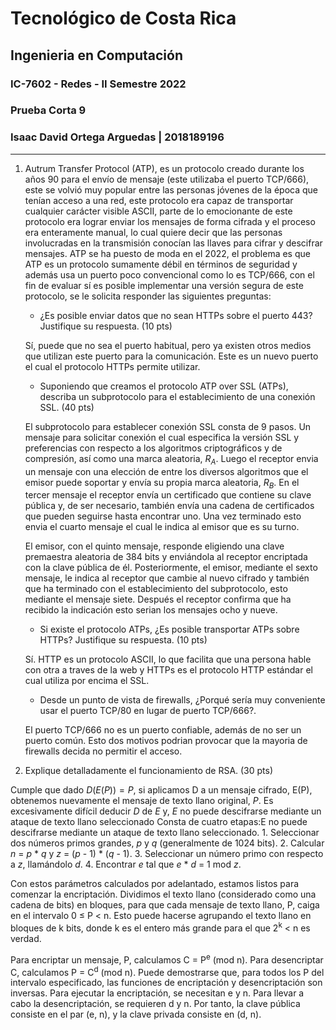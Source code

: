 # Tecnológico de Costa Rica
## Ingenieria en Computación
### IC-7602 - Redes - II Semestre 2022
### Prueba Corta 9
### Isaac David Ortega Arguedas | 2018189196
---
1. Autrum Transfer Protocol (ATP), es un protocolo creado durante los años 90 para el envío de mensaje (este utilizaba el puerto TCP/666), este se volvió muy popular entre las personas jóvenes de la época que tenían acceso a una red, este protocolo era capaz de transportar cualquier carácter visible ASCII, parte de lo emocionante de este protocolo era lograr enviar los mensajes de forma cifrada y el proceso era enteramente manual, lo cual quiere decir que las personas involucradas en la transmisión conocían las llaves para cifrar y descifrar mensajes. ATP se ha puesto de moda en el 2022, el problema es que ATP es un protocolo sumamente débil en términos de seguridad y además usa un puerto poco convencional como lo es TCP/666, con el fin de evaluar sí es posible implementar una versión segura de este
protocolo, se le solicita responder las siguientes preguntas:
    * ¿Es posible enviar datos que no sean HTTPs sobre el puerto 443? Justifique su respuesta. (10 pts)
    
    Sí, puede que no sea el puerto habitual, pero ya existen otros medios que utilizan este puerto para la comunicación. Este es un nuevo puerto el cual el protocolo HTTPs permite utilizar.
    * Suponiendo que creamos el protocolo ATP over SSL (ATPs), describa un
    subprotocolo para el establecimiento de una conexión SSL. (40 pts)

    El subprotocolo para establecer conexión SSL consta de 9 pasos. Un mensaje para solicitar conexión el cual especifica la versión SSL y preferencias con respecto a los algoritmos criptográficos y de compresión, así como una marca aleatoria, $R_A$. Luego el receptor envia un mensaje con una elección de entre los diversos algoritmos que el emisor puede soportar y envía su propia marca aleatoria, $R_B$. En el tercer mensaje el receptor envía un certificado que contiene su clave pública y, de ser necesario, también envía una cadena de certificados que pueden seguirse hasta encontrar uno. Una vez terminado esto envia el cuarto mensaje el cual le indica al emisor que es su turno.

    El emisor, con el quinto mensaje, responde eligiendo una clave premaestra aleatoria de 384 bits y enviándola al receptor encriptada con la clave pública de él. Posteriormente, el emisor, mediante el sexto mensaje, le indica al receptor que cambie al nuevo cifrado y también que ha terminado con el establecimiento del subprotocolo, esto mediante el mensaje siete. Después el receptor confirma que ha recibido la indicación esto serian los mensajes ocho y nueve.
    * Si existe el protocolo ATPs, ¿Es posible transportar ATPs sobre HTTPs?
    Justifique su respuesta. (10 pts)

    Sí. HTTP es un protocolo ASCII, lo que facilita que una persona hable con otra a traves de la web y HTTPs es el protocolo HTTP estándar el cual utiliza por encima el SSL.
    * Desde un punto de vista de firewalls, ¿Porqué sería muy conveniente usar el puerto TCP/80 en lugar de puerto TCP/666?.
    
    El puerto TCP/666 no es un puerto confiable, además de no ser un puerto común. Esto dos motivos podrian provocar que la mayoria de firewalls decida no permitir el acceso.

2. Explique detalladamente el funcionamiento de RSA. (30 pts)

Cumple que dado $D(E(P)) = P$, si aplicamos D a un mensaje cifrado, E(P), obtenemos nuevamente el mensaje de texto llano original, $P$. Es excesivamente difícil deducir $D$ de $E$ y, $E$ no puede descifrarse mediante un ataque de texto llano seleccionado
Consta de cuatro etapas:E no puede descifrarse mediante un ataque de texto llano seleccionado.
    1. Seleccionar dos números primos grandes, $p$ y $q$ (generalmente de 1024 bits).
    2. Calcular $n$ = $p$ * $q$ y $z$ = ($p$ - 1) * ($q$ - 1).
    3. Seleccionar un número primo con respecto a $z$, llamándolo $d$.
    4. Encontrar $e$ tal que $e$ * $d$ = 1 mod $z$.

Con estos parámetros calculados por adelantado, estamos listos para comenzar la encriptación. Dividimos el texto llano (considerado como una cadena de bits) en bloques, para que cada mensaje de texto llano, P, caiga en el intervalo 0 ≤ P < n. Esto puede hacerse agrupando el texto llano en
bloques de k bits, donde k es el entero más grande para el que 2<sup>k</sup> < n es verdad.

Para encriptar un mensaje, P, calculamos C = P<sup>e</sup> (mod n). Para desencriptar C, calculamos P = C<sup>d</sup> (mod n). Puede demostrarse que, para todos los P del intervalo especificado, las funciones de encriptación y desencriptación son inversas. Para ejecutar la encriptación, se necesitan e y n. Para llevar a cabo la desencriptación, se requieren d y n. Por tanto, la clave pública consiste en el par (e, n), y la clave privada consiste en (d, n).